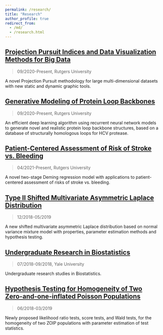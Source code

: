 ```yaml
---
permalink: /research/
title: "Research"
author_profile: true
redirect_from: 
  - /md/
  - /research.html
---
```



## [Projection Pursuit Indices and Data Visualization Methods for Big Data](https://yajie1020.github.io/yajieduan/researchfile/research1)
> 09/2020-Present, Rutgers University

A novel Projection Pursuit methodology for large multi-dimensional datasets with new static and dynamic graphic tools. 


## [Generative Modeling of Protein Loop Backbones](https://yajie1020.github.io/yajieduan/researchfile/research2)
> 09/2020-Present, Rutgers University

An efficient deep learning algorithm using recurrent neural network models to generate novel and realistic protein loop backbone structures, based on a database of structurally homologous loops for HCV protease.


## [Patient-Centered Assessment of Risk of Stroke vs. Bleeding](https://yajie1020.github.io/yajieduan/researchfile/research3)
> 04/2021-Present, Rutgers University

A novel two-stage Deming regression model with applications to patient-centered assessment of risks of stroke vs. bleeding. 


## [Type II Shifted Multivariate Asymmetric Laplace Distribution](https://yajie1020.github.io/yajieduan/researchfile/research4)
> 12/2018-05/2019

A new shifted multivariate asymmetric Laplace distribution based on normal variance mixture model with properties, parameter estimation methods and hypothesis testing.


## [Undergraduate Research in Biostatistics](https://yajie1020.github.io/yajieduan/researchfile/research5)
> 07/2018-09/2018, Yale University

Undergraduate research studies in Biostatistics. 


## [Hypothesis Testing for Homogeneity of Two Zero-and-one-inflated Poisson Populations](https://yajie1020.github.io/yajieduan/researchfile/research6)
> 06/2018-03/2019

Newly proposed likelihood ratio tests, score tests, and Wald tests, for the homogeneity of two ZOIP populations with parameter estimation of test statistics.


